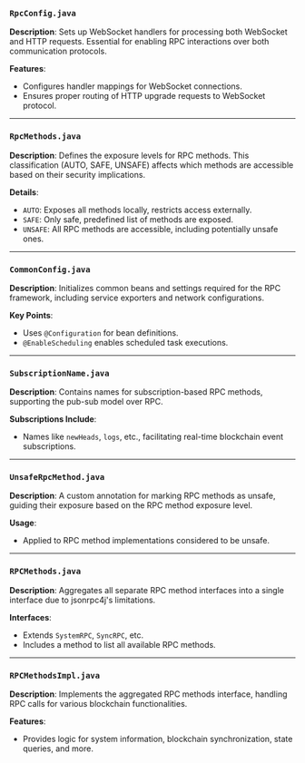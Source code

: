 ### `RpcConfig.java`

**Description**: Sets up WebSocket handlers for processing both WebSocket and HTTP requests. Essential for enabling RPC interactions over both communication protocols.

**Features**:
- Configures handler mappings for WebSocket connections.
- Ensures proper routing of HTTP upgrade requests to WebSocket protocol.

---

### `RpcMethods.java`

**Description**: Defines the exposure levels for RPC methods. This classification (AUTO, SAFE, UNSAFE) affects which methods are accessible based on their security implications.

**Details**:
- `AUTO`: Exposes all methods locally, restricts access externally.
- `SAFE`: Only safe, predefined list of methods are exposed.
- `UNSAFE`: All RPC methods are accessible, including potentially unsafe ones.

---

### `CommonConfig.java`

**Description**: Initializes common beans and settings required for the RPC framework, including service exporters and network configurations.

**Key Points**:
- Uses `@Configuration` for bean definitions.
- `@EnableScheduling` enables scheduled task executions.

---

### `SubscriptionName.java`

**Description**: Contains names for subscription-based RPC methods, supporting the pub-sub model over RPC.

**Subscriptions Include**:
- Names like `newHeads`, `logs`, etc., facilitating real-time blockchain event subscriptions.

---

### `UnsafeRpcMethod.java`

**Description**: A custom annotation for marking RPC methods as unsafe, guiding their exposure based on the RPC method exposure level.

**Usage**:
- Applied to RPC method implementations considered to be unsafe.

---

### `RPCMethods.java`

**Description**: Aggregates all separate RPC method interfaces into a single interface due to jsonrpc4j's limitations.

**Interfaces**:
- Extends `SystemRPC`, `SyncRPC`, etc.
- Includes a method to list all available RPC methods.

---

### `RPCMethodsImpl.java`

**Description**: Implements the aggregated RPC methods interface, handling RPC calls for various blockchain functionalities.

**Features**:
- Provides logic for system information, blockchain synchronization, state queries, and more.
